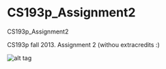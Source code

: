 CS193p_Assignment2
==================

CS193p_Assignment2

CS193p fall 2013. Assignment 2 (withou extracredits :)

![alt tag](http://habrastorage.org/storage3/253/e6e/666/253e6e666c6672cb04de5899bc8bbc2f.png)

